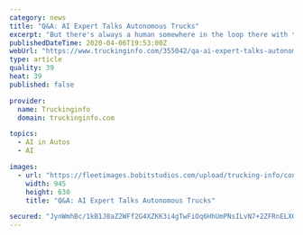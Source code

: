 ```yaml
---
category: news
title: "Q&A: AI Expert Talks Autonomous Trucks"
excerpt: "But there's always a human somewhere in the loop there with today's systems. So when it comes to completely driverless, they're building on top of that with this idea of AI, artificial intelligence. It's a very technical field. There are different schools of thought as to how to do that. You need labeled data to teach an AI system what's what ..."
publishedDateTime: 2020-04-06T19:53:00Z
webUrl: "https://www.truckinginfo.com/355042/qa-ai-expert-talks-autonomous-trucks"
type: article
quality: 39
heat: 39
published: false

provider:
  name: Truckinginfo
  domain: truckinginfo.com

topics:
  - AI in Autos
  - AI

images:
  - url: "https://fleetimages.bobitstudios.com/upload/trucking-info/content/article/2020-04/nohands-daimlerautonomous-__-1200x630-s.jpg"
    width: 945
    height: 630
    title: "Q&A: AI Expert Talks Autonomous Trucks"

secured: "JynWmhBc/1kB1J8aZ2WFf2G4XZKK3i4gTwFiOq6HhUmPNsILvN7+2ZFRnELXQx9HYLgZKnzgIDmxKcVh384OSuwrqeJpyRufqpdm+CYPfhZN1kpMBrarvXgJB7JAVlnZMx+RJbu24Rm4TiGivJb2k0t/BG0n5+36ceir4Wcm7gi83qEvJPvgROocXa7EiJIfmFwcp7P01Kmwc0BjNWSbYeCofVVFKxYS7gen+LY0q3VBeg0R/bZnZYt9EfmWOL80X8ZCneVW0Dvqk7V8IO2d7DT25caGc6j7dy6L+0YB5xI0aZmN3lc4BhQkb4I/4/C7;I66OiKKDZADDopIt4m7Irw=="
---
```


